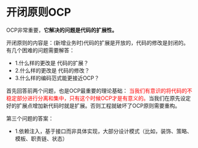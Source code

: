 # 开闭原则OCP
OCP非常重要，**它解决的问题是代码的扩展性。**

开闭原则的内容是：(新增业务时)代码的扩展是开放的，代码的修改是封闭的。
有几个困难的问题需要解答：

- 1.什么样的更改是 代码的扩展？
- 2.什么样的更改是 代码的修改？
- 3.什么样的编码范式能更接近OCP？

首先回答前两个问题，也是OCP最重要的理论基础：
<span style="color:red">当我们有意识的将代码的不稳定部分进行分离和集中，只有这个时候OCP才是有意义的。</span>当我们在原先设定好的扩展点增加新代码时就是扩展。否则工程就破坏了OCP原则需要重构。

第三个问题的答案：
- 1.依赖注入，基于接口而非具体实现，大部分设计模式（比如，装饰、策略、模板、职责链、状态）
